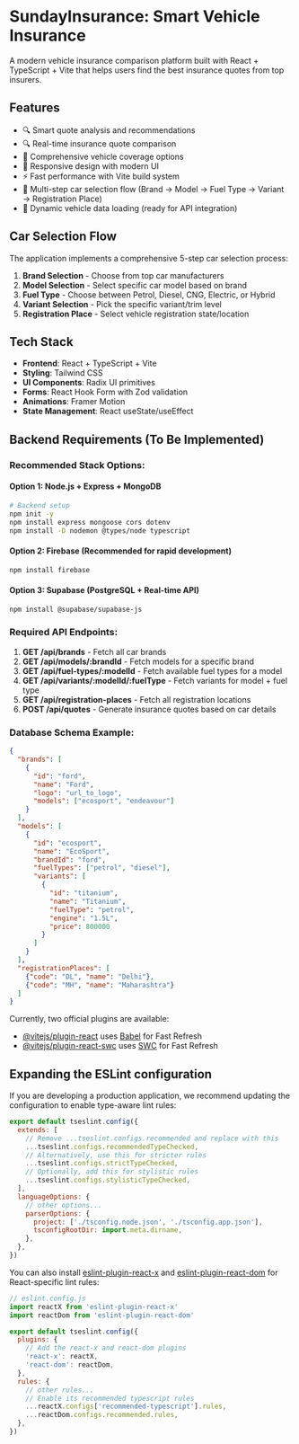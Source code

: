 # SundayInsurance: Smart Vehicle Insurance

A modern vehicle insurance comparison platform built with React + TypeScript + Vite that helps users find the best insurance quotes from top insurers.

## Features

- 🔍 Smart quote analysis and recommendations
- 🔍 Real-time insurance quote comparison
- 🚗 Comprehensive vehicle coverage options
- 📱 Responsive design with modern UI
- ⚡ Fast performance with Vite build system
- 🔄 Multi-step car selection flow (Brand → Model → Fuel Type → Variant → Registration Place)
- 🎯 Dynamic vehicle data loading (ready for API integration)

## Car Selection Flow

The application implements a comprehensive 5-step car selection process:

1. **Brand Selection** - Choose from top car manufacturers
2. **Model Selection** - Select specific car model based on brand
3. **Fuel Type** - Choose between Petrol, Diesel, CNG, Electric, or Hybrid
4. **Variant Selection** - Pick the specific variant/trim level
5. **Registration Place** - Select vehicle registration state/location

## Tech Stack

- **Frontend**: React + TypeScript + Vite
- **Styling**: Tailwind CSS
- **UI Components**: Radix UI primitives
- **Forms**: React Hook Form with Zod validation
- **Animations**: Framer Motion
- **State Management**: React useState/useEffect

## Backend Requirements (To Be Implemented)

### Recommended Stack Options:

#### Option 1: Node.js + Express + MongoDB
```bash
# Backend setup
npm init -y
npm install express mongoose cors dotenv
npm install -D nodemon @types/node typescript
```

#### Option 2: Firebase (Recommended for rapid development)
```bash
npm install firebase
```

#### Option 3: Supabase (PostgreSQL + Real-time API)
```bash
npm install @supabase/supabase-js
```

### Required API Endpoints:

1. **GET /api/brands** - Fetch all car brands
2. **GET /api/models/:brandId** - Fetch models for a specific brand
3. **GET /api/fuel-types/:modelId** - Fetch available fuel types for a model
4. **GET /api/variants/:modelId/:fuelType** - Fetch variants for model + fuel type
5. **GET /api/registration-places** - Fetch all registration locations
6. **POST /api/quotes** - Generate insurance quotes based on car details

### Database Schema Example:

```json
{
  "brands": [
    {
      "id": "ford",
      "name": "Ford",
      "logo": "url_to_logo",
      "models": ["ecosport", "endeavour"]
    }
  ],
  "models": [
    {
      "id": "ecosport",
      "name": "EcoSport",
      "brandId": "ford",
      "fuelTypes": ["petrol", "diesel"],
      "variants": [
        {
          "id": "titanium",
          "name": "Titanium",
          "fuelType": "petrol",
          "engine": "1.5L",
          "price": 800000
        }
      ]
    }
  ],
  "registrationPlaces": [
    {"code": "DL", "name": "Delhi"},
    {"code": "MH", "name": "Maharashtra"}
  ]
}
```

Currently, two official plugins are available:

- [@vitejs/plugin-react](https://github.com/vitejs/vite-plugin-react/blob/main/packages/plugin-react) uses [Babel](https://babeljs.io/) for Fast Refresh
- [@vitejs/plugin-react-swc](https://github.com/vitejs/vite-plugin-react/blob/main/packages/plugin-react-swc) uses [SWC](https://swc.rs/) for Fast Refresh

## Expanding the ESLint configuration

If you are developing a production application, we recommend updating the configuration to enable type-aware lint rules:

```js
export default tseslint.config({
  extends: [
    // Remove ...tseslint.configs.recommended and replace with this
    ...tseslint.configs.recommendedTypeChecked,
    // Alternatively, use this for stricter rules
    ...tseslint.configs.strictTypeChecked,
    // Optionally, add this for stylistic rules
    ...tseslint.configs.stylisticTypeChecked,
  ],
  languageOptions: {
    // other options...
    parserOptions: {
      project: ['./tsconfig.node.json', './tsconfig.app.json'],
      tsconfigRootDir: import.meta.dirname,
    },
  },
})
```

You can also install [eslint-plugin-react-x](https://github.com/Rel1cx/eslint-react/tree/main/packages/plugins/eslint-plugin-react-x) and [eslint-plugin-react-dom](https://github.com/Rel1cx/eslint-react/tree/main/packages/plugins/eslint-plugin-react-dom) for React-specific lint rules:

```js
// eslint.config.js
import reactX from 'eslint-plugin-react-x'
import reactDom from 'eslint-plugin-react-dom'

export default tseslint.config({
  plugins: {
    // Add the react-x and react-dom plugins
    'react-x': reactX,
    'react-dom': reactDom,
  },
  rules: {
    // other rules...
    // Enable its recommended typescript rules
    ...reactX.configs['recommended-typescript'].rules,
    ...reactDom.configs.recommended.rules,
  },
})
```
